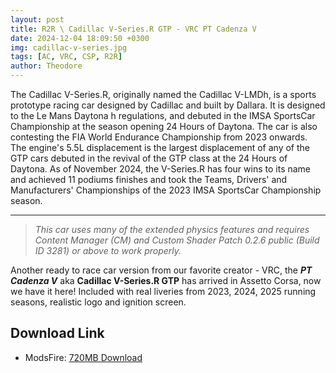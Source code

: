 ```yaml
---
layout: post
title: R2R \ Cadillac V-Series.R GTP - VRC PT Cadenza V
date: 2024-12-04 18:09:50 +0300
img: cadillac-v-series.jpg
tags: [AC, VRC, CSP, R2R]
author: Theodore
---
```

The Cadillac V-Series.R, originally named the Cadillac V-LMDh, is a sports prototype racing car designed by Cadillac and built by Dallara. It is designed to the Le Mans Daytona h regulations, and debuted in the IMSA SportsCar Championship at the season opening 24 Hours of Daytona. The car is also contesting the FIA World Endurance Championship from 2023 onwards. The engine's 5.5L displacement is the largest displacement of any of the GTP cars debuted in the revival of the GTP class at the 24 Hours of Daytona.
As of November 2024, the V-Series.R has four wins to its name and achieved 11 podiums finishes and took the Teams, Drivers' and Manufacturers' Championships of the 2023 IMSA SportsCar Championship season.

_________________

> *This car uses many of the extended physics features and requires Content Manager (CM) and Custom Shader Patch 0.2.6 public (Build ID 3281) or above to work properly.*

Another ready to race car version from our favorite creator - VRC, the ***PT Cadenza V*** aka **Cadillac V-Series.R GTP** has arrived in Assetto Corsa, now we have it here! Included with real liveries from 2023, 2024, 2025 running seasons, realistic logo and ignition screen.

## Download Link
- ModsFire: [720MB Download](https://modsfire.com/IOAEnAx4q2kaY5f)
